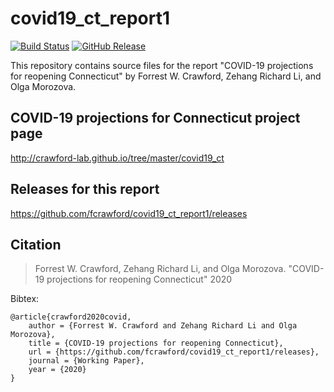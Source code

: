 # covid19_ct_report1

[![Build Status](https://travis-ci.com/fcrawford/covid19_ct_report1.svg?branch=master)](https://travis-ci.com/fcrawford/covid19_ct_report1) 
[![GitHub Release](https://img.shields.io/badge/download-latest-brightgreen.svg)](https://github.com/fcrawford/covid19_ct_report1/releases/latest) 

This repository contains source files for the report "COVID-19 projections for reopening Connecticut" by Forrest W. Crawford, Zehang Richard Li, and Olga Morozova.  


## COVID-19 projections for Connecticut project page 

http://crawford-lab.github.io/tree/master/covid19_ct



## Releases for this report
https://github.com/fcrawford/covid19_ct_report1/releases


## Citation 

> Forrest W. Crawford, Zehang Richard Li, and Olga Morozova. "COVID-19 projections for reopening Connecticut" 2020 


Bibtex: 
```
@article{crawford2020covid,
    author = {Forrest W. Crawford and Zehang Richard Li and Olga Morozova},
    title = {COVID-19 projections for reopening Connecticut},
    url = {https://github.com/fcrawford/covid19_ct_report1/releases},
    journal = {Working Paper},
    year = {2020}
}
```




